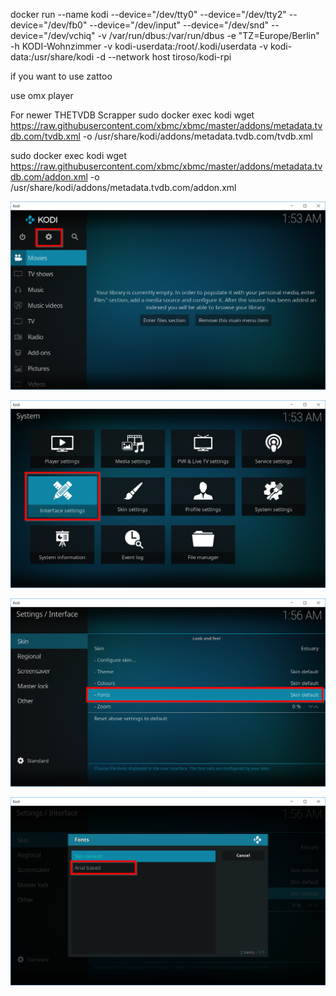 docker run --name kodi --device="/dev/tty0" --device="/dev/tty2" --device="/dev/fb0" --device="/dev/input" --device="/dev/snd" --device="/dev/vchiq" -v /var/run/dbus:/var/run/dbus -e "TZ=Europe/Berlin" -h KODI-Wohnzimmer -v kodi-userdata:/root/.kodi/userdata -v kodi-data:/usr/share/kodi -d --network host tiroso/kodi-rpi

if you want to use zattoo


use omx player


For newer THETVDB Scrapper
sudo docker exec kodi wget https://raw.githubusercontent.com/xbmc/xbmc/master/addons/metadata.tvdb.com/tvdb.xml -o /usr/share/kodi/addons/metadata.tvdb.com/tvdb.xml

sudo docker exec kodi wget https://raw.githubusercontent.com/xbmc/xbmc/master/addons/metadata.tvdb.com/addon.xml -o /usr/share/kodi/addons/metadata.tvdb.com/addon.xml


![Alt text](img1.png?raw=true "Title")

![Alt text](img2.png?raw=true "Title")

![Alt text](img3.png?raw=true "Title")

![Alt text](img4.png?raw=true "Title")
